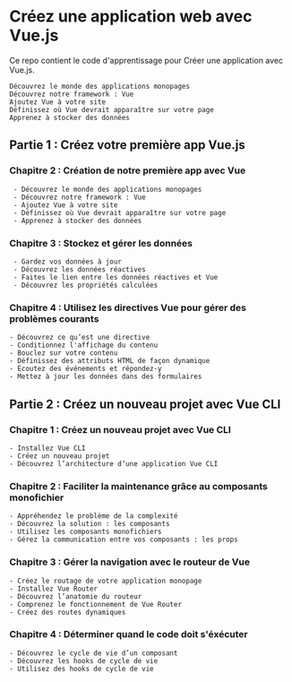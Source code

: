 # Créez une application web avec Vue.js

Ce repo contient le code d'apprentissage pour Créer une application avec Vue.js.

	Découvrez le monde des applications monopages
	Découvrez notre framework : Vue
	Ajoutez Vue à votre site
	Définissez où Vue devrait apparaître sur votre page
	Apprenez à stocker des données

## Partie 1 : Créez votre première app Vue.js

### Chapitre 2 : Création de notre première app avec Vue

     - Découvrez le monde des applications monopages
     - Découvrez notre framework : Vue
     - Ajoutez Vue à votre site
     - Définissez où Vue devrait apparaître sur votre page
     - Apprenez à stocker des données
			  
### Chapitre 3 : Stockez et gérer les données

     - Gardez vos données à jour
     - Découvrez les données réactives
     - Faites le lien entre les données réactives et Vue
     - Découvrez les propriétés calculées
			 
### Chapitre 4 : Utilisez les directives Vue pour gérer des problèmes courants 

    - Découvrez ce qu’est une directive
    - Conditionnez l'affichage du contenu
    - Bouclez sur votre contenu
    - Définissez des attributs HTML de façon dynamique
    - Écoutez des événements et répondez-y
    - Mettez à jour les données dans des formulaires

## Partie 2 : Créez un nouveau projet avec Vue CLI

### Chapitre 1 : Créez un nouveau projet avec Vue CLI

    - Installez Vue CLI
    - Créez un nouveau projet
    - Découvrez l’architecture d’une application Vue CLI
                       
### Chapitre 2 : Faciliter la maintenance grâce au composants monofichier

    - Appréhendez le problème de la complexité
    - Découvrez la solution : les composants
    - Utilisez les composants monofichiers
    - Gérez la communication entre vos composants : les props

### Chapitre 3 : Gérer la navigation avec le routeur de Vue

    - Créez le routage de votre application monopage
    - Installez Vue Router
    - Découvrez l’anatomie du routeur
    - Comprenez le fonctionnement de Vue Router
    - Créez des routes dynamiques
    
### Chapitre 4 : Déterminer quand le code doit s'éxécuter

    - Découvrez le cycle de vie d’un composant
    - Découvrez les hooks de cycle de vie
    - Utilisez des hooks de cycle de vie
